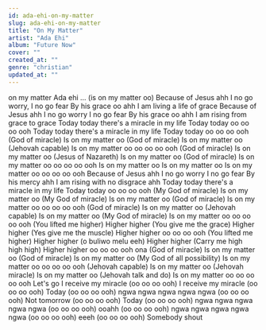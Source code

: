 ```yaml
---
id: ada-ehi-on-my-matter
slug: ada-ehi-on-my-matter
title: "On My Matter"
artist: "Ada Ehi"
album: "Future Now"
cover: ""
created_at: ""
genre: "christian"
updated_at: ""
---
```


on my matter Ada ehi
...
(is on my matter oo)
Because of Jesus ahh
I no go worry, I no go fear
By his grace oo ahh
I am living a life of grace
Because of Jesus ahh
I no go worry I no go fear
By his grace oo ahh
I am rising from grace to grace
Today today there's a miracle in my life
Today today oo oo oo ooh
Today today there's a miracle in my life
Today today oo oo oo ooh
(God of miracle)
Is on my matter oo
(God of miracle)
Is on my matter oo
(Jehovah capable)
Is on my matter oo oo oo oo ooh
(God of miracle)
Is on my matter oo
(Jesus of Nazareth)
Is on my matter oo
(God of miracle)
Is on my matter oo oo oo oo ooh
Is on my matter oo
Is on my matter oo
Is on my matter oo oo oo oo ooh
Because of Jesus ahh
I no go worry I no go fear
By his mercy ahh
I am rising with no disgrace ahh
Today today there's a miracle in my life
Today today oo oo oo ooh
(My God of miracle)
Is on my matter oo
(My God of miracle)
Is on my matter oo
(God of miracle)
Is on my matter oo oo oo oo ooh
(God of miracle)
Is on my matter oo
(Jehovah capable)
Is on my matter oo
(My God of miracle)
Is on my matter oo oo oo oo ooh
(You lifted me higher)
Higher higher
(You give me the grace)
Higher higher
(Yes give me the muscle)
Higher higher oo oo oo ooh
(You lifted me higher)
Higher higher
(o buliwo melu eeh)
Higher higher
(Carry me high high high)
Higher higher oo oo oo ooh
ona
(God of miracle)
Is on my matter oo
(God of miracle)
Is on my matter oo
(My God of all possibility)
Is on my matter oo oo oo oo ooh
(Jehovah capable)
Is on my matter oo
(Jehovah miracle)
Is on my matter oo
(Jehovah talk and do)
Is on my matter oo oo oo oo ooh
  Let's go
I receive my miracle
(oo oo oo ooh)
I receive my miracle
(oo oo oo ooh)
Today
(oo oo oo ooh)
ngwa ngwa ngwa ngwa ngwa
(oo oo oo ooh)
Not tomorrow
(oo oo oo ooh)
Today
(oo oo oo ooh)
ngwa ngwa ngwa ngwa ngwa
(oo oo oo ooh)
ooahh
(oo oo oo ooh)
ngwa ngwa ngwa ngwa ngwa
(oo oo oo ooh)
eeeh
(oo oo oo ooh)
Somebody shout